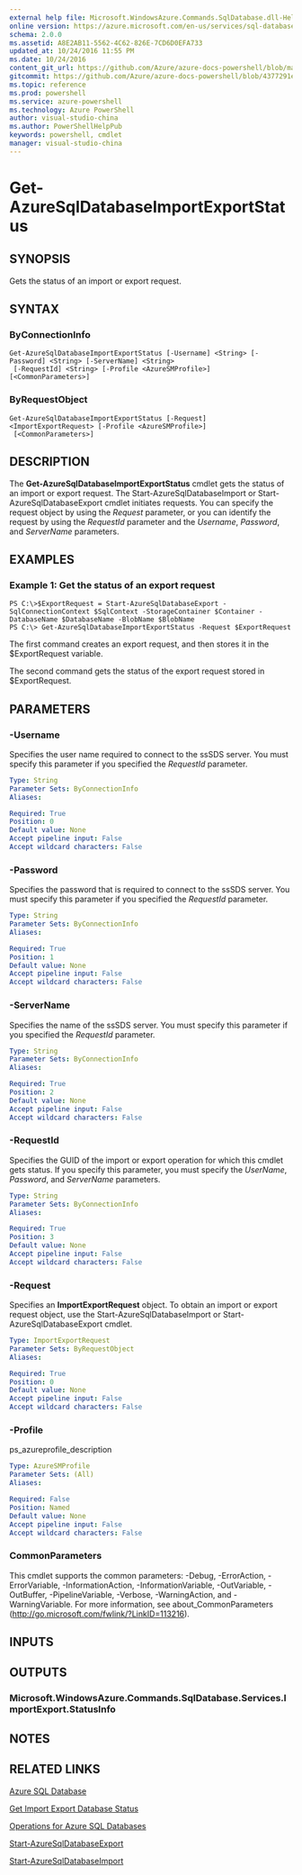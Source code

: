 ```yaml
---
external help file: Microsoft.WindowsAzure.Commands.SqlDatabase.dll-Help.xml
online version: https://azure.microsoft.com/en-us/services/sql-database/
schema: 2.0.0
ms.assetid: A8E2AB11-5562-4C62-826E-7CD6D0EFA733
updated_at: 10/24/2016 11:55 PM
ms.date: 10/24/2016
content_git_url: https://github.com/Azure/azure-docs-powershell/blob/master/azureps-cmdlets-docs/ServiceManagement/Azure.SQLDatabase/v1.6.1/Get-AzureSqlDatabaseImportExportStatus.md
gitcommit: https://github.com/Azure/azure-docs-powershell/blob/4377291ee360e58e2c1c5d644155daf6a0279055/azureps-cmdlets-docs/ServiceManagement/Azure.SQLDatabase/v1.6.1/Get-AzureSqlDatabaseImportExportStatus.md
ms.topic: reference
ms.prod: powershell
ms.service: azure-powershell
ms.technology: Azure PowerShell
author: visual-studio-china
ms.author: PowerShellHelpPub
keywords: powershell, cmdlet
manager: visual-studio-china
---
```


# Get-AzureSqlDatabaseImportExportStatus

## SYNOPSIS
Gets the status of an import or export request.

## SYNTAX

### ByConnectionInfo
```
Get-AzureSqlDatabaseImportExportStatus [-Username] <String> [-Password] <String> [-ServerName] <String>
 [-RequestId] <String> [-Profile <AzureSMProfile>] [<CommonParameters>]
```

### ByRequestObject
```
Get-AzureSqlDatabaseImportExportStatus [-Request] <ImportExportRequest> [-Profile <AzureSMProfile>]
 [<CommonParameters>]
```

## DESCRIPTION
The **Get-AzureSqlDatabaseImportExportStatus** cmdlet gets the status of an import or export request.
The Start-AzureSqlDatabaseImport or Start-AzureSqlDatabaseExport cmdlet initiates requests.
You can specify the request object by using the *Request* parameter, or you can identify the request by using the *RequestId* parameter and the *Username*, *Password*, and *ServerName* parameters.

## EXAMPLES

### Example 1: Get the status of an export request
```
PS C:\>$ExportRequest = Start-AzureSqlDatabaseExport -SqlConnectionContext $SqlContext -StorageContainer $Container -DatabaseName $DatabaseName -BlobName $BlobName
PS C:\> Get-AzureSqlDatabaseImportExportStatus -Request $ExportRequest
```

The first command creates an export request, and then stores it in the $ExportRequest variable.

The second command gets the status of the export request stored in $ExportRequest.

## PARAMETERS

### -Username
Specifies the user name required to connect to the ssSDS server.
You must specify this parameter if you specified the *RequestId* parameter.

```yaml
Type: String
Parameter Sets: ByConnectionInfo
Aliases: 

Required: True
Position: 0
Default value: None
Accept pipeline input: False
Accept wildcard characters: False
```

### -Password
Specifies the password that is required to connect to the ssSDS server.
You must specify this parameter if you specified the *RequestId* parameter.

```yaml
Type: String
Parameter Sets: ByConnectionInfo
Aliases: 

Required: True
Position: 1
Default value: None
Accept pipeline input: False
Accept wildcard characters: False
```

### -ServerName
Specifies the name of the ssSDS server.
You must specify this parameter if you specified the *RequestId* parameter.

```yaml
Type: String
Parameter Sets: ByConnectionInfo
Aliases: 

Required: True
Position: 2
Default value: None
Accept pipeline input: False
Accept wildcard characters: False
```

### -RequestId
Specifies the GUID of the import or export operation for which this cmdlet gets status.
If you specify this parameter, you must specify the *UserName*, *Password*, and *ServerName* parameters.

```yaml
Type: String
Parameter Sets: ByConnectionInfo
Aliases: 

Required: True
Position: 3
Default value: None
Accept pipeline input: False
Accept wildcard characters: False
```

### -Request
Specifies an **ImportExportRequest** object.
To obtain an import or export request object, use the Start-AzureSqlDatabaseImport or Start-AzureSqlDatabaseExport cmdlet.

```yaml
Type: ImportExportRequest
Parameter Sets: ByRequestObject
Aliases: 

Required: True
Position: 0
Default value: None
Accept pipeline input: False
Accept wildcard characters: False
```

### -Profile
ps_azureprofile_description

```yaml
Type: AzureSMProfile
Parameter Sets: (All)
Aliases: 

Required: False
Position: Named
Default value: None
Accept pipeline input: False
Accept wildcard characters: False
```

### CommonParameters
This cmdlet supports the common parameters: -Debug, -ErrorAction, -ErrorVariable, -InformationAction, -InformationVariable, -OutVariable, -OutBuffer, -PipelineVariable, -Verbose, -WarningAction, and -WarningVariable. For more information, see about_CommonParameters (http://go.microsoft.com/fwlink/?LinkID=113216).

## INPUTS

## OUTPUTS

### Microsoft.WindowsAzure.Commands.SqlDatabase.Services.ImportExport.StatusInfo

## NOTES

## RELATED LINKS

[Azure SQL Database](https://azure.microsoft.com/en-us/services/sql-database/)

[Get Import Export Database Status](https://msdn.microsoft.com/en-us/library/azure/dn781289.aspx)

[Operations for Azure SQL Databases](https://msdn.microsoft.com/en-us/library/azure/dn505719.aspx)

[Start-AzureSqlDatabaseExport](./Start-AzureSqlDatabaseExport.md)

[Start-AzureSqlDatabaseImport](./Start-AzureSqlDatabaseImport.md)


